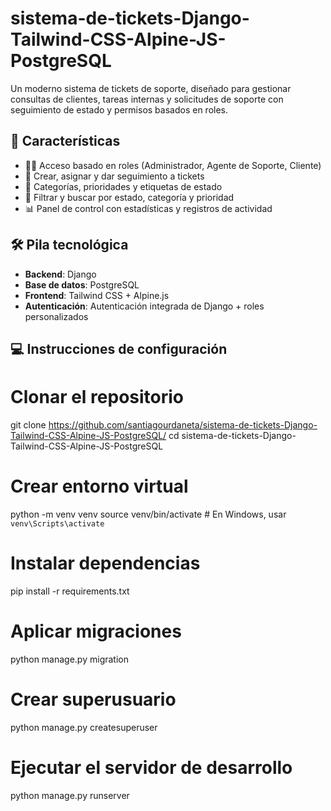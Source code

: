 # sistema-de-tickets-Django-Tailwind-CSS-Alpine-JS-PostgreSQL
Un moderno sistema de tickets de soporte, diseñado para gestionar consultas de clientes, tareas internas y solicitudes de soporte con seguimiento de estado y permisos basados ​​en roles.

## 🚀 Características

- 🧑‍💼 Acceso basado en roles (Administrador, Agente de Soporte, Cliente)
- 📝 Crear, asignar y dar seguimiento a tickets
- 📁 Categorías, prioridades y etiquetas de estado
- 🔎 Filtrar y buscar por estado, categoría y prioridad
- 📊 Panel de control con estadísticas y registros de actividad

## 🛠️ Pila tecnológica

- **Backend**: Django
- **Base de datos**: PostgreSQL
- **Frontend**: Tailwind CSS + Alpine.js
- **Autenticación**: Autenticación integrada de Django + roles personalizados

## 💻 Instrucciones de configuración

# Clonar el repositorio
git clone https://github.com/santiagourdaneta/sistema-de-tickets-Django-Tailwind-CSS-Alpine-JS-PostgreSQL/
cd sistema-de-tickets-Django-Tailwind-CSS-Alpine-JS-PostgreSQL

# Crear entorno virtual
python -m venv venv
source venv/bin/activate # En Windows, usar `venv\Scripts\activate`

# Instalar dependencias
pip install -r requirements.txt

# Aplicar migraciones
python manage.py migration

# Crear superusuario
python manage.py createsuperuser

# Ejecutar el servidor de desarrollo
python manage.py runserver
